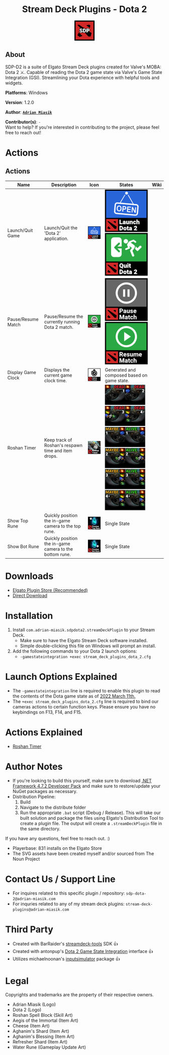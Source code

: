 <h1 align="center">Stream Deck Plugins - Dota 2</h1>
<p align="center">
  <img src="StreamDeckPluginsDota2/images/pluginIcon@2x.png" width="64">
</p>

## About
SDP-D2 is a suite of Elgato Stream Deck plugins created for Valve's MOBA: Dota 2 ⚔️. Capable of reading the Dota 2 game state via Valve's Game State Integration (GSI). Streamlining your Dota experience with helpful tools and widgets.


**Platforms**: Windows

**Version**:  1.2.0

**Author**:  **[`Adrian Miasik`](https://adrian-miasik.com)**

**Contributor(s)**: `-`  
Want to help? If you're interested in contributing to the project, please feel free to reach out!

# Actions
## Actions
| Name               | Description                                             | Icon                                                                                    | States                                                                                                                                                             | Wiki |
| ------------------ | ------------------------------------------------------- |-----------------------------------------------------------------------------------------| ------------------------------------------------------------------------------------------------------------------------------------------------------------------ | ---- |
| Launch/Quit Game   | Launch/Quit the 'Dota 2' application.                   | <img src="StreamDeckPluginsDota2/images/actions/launch-game@2x.png" width="144">        | <img src="StreamDeckPluginsDota2/images/actions/launch-game@2x.png" width="144"><img src="StreamDeckPluginsDota2/images/actions/quit-game@2x.png" width="144">    |      |
| Pause/Resume Match | Pause/Resume the currently running Dota 2 match.        | <img src="StreamDeckPluginsDota2/images/actions/pause-resume-match@2x.png" width="144"> | <img src="StreamDeckPluginsDota2/images/actions/pause-match@2x.png" width="144"><img src="StreamDeckPluginsDota2/images/actions/resume-match@2x.png" width="144"> |      |
| Display Game Clock | Displays the current game clock time.                   | <img src="StreamDeckPluginsDota2/images/actions/display-game-clock@2x.png" width="144"> | Generated and composed based on game state.                                                                                                                        |      |
| Roshan Timer       | Keep track of Roshan's respawn time and item drops.     | <img src="StreamDeckPluginsDota2/images/actions/roshan-timer@2x.png" width="144">       | <img src="StreamDeckPluginsDota2/images/actions/dead0.png" width="64"><img src="StreamDeckPluginsDota2/images/actions/dead1.png" width="64"><img src="StreamDeckPluginsDota2/images/actions/dead2.png" width="64"><img src="StreamDeckPluginsDota2/images/actions/dead3.png" width="64"><img src="StreamDeckPluginsDota2/images/actions/maybe0.png" width="64"><img src="StreamDeckPluginsDota2/images/actions/alive0.png" width="64"><img src="StreamDeckPluginsDota2/images/actions/maybe1.png" width="64"><img src="StreamDeckPluginsDota2/images/actions/alive1.png" width="64"><img src="StreamDeckPluginsDota2/images/actions/maybe2.png" width="64"><img src="StreamDeckPluginsDota2/images/actions/alive2.png" width="64"><img src="StreamDeckPluginsDota2/images/actions/maybe3.png" width="64"><img src="StreamDeckPluginsDota2/images/actions/alive3.png" width="64"> |      |
| Show Top Rune      | Quickly position the in-game camera to the top rune.    | <img src="StreamDeckPluginsDota2/images/actions/show-top-rune@2x.png" width="144">      | Single State                                                                                                                                                       |      |
| Show Bot Rune      | Quickly position the in-game camera to the bottom rune. | <img src="StreamDeckPluginsDota2/images/actions/show-bot-rune@2x.png" width="144">      | Single State                                                                                                                                                       |      |

# Downloads
- [Elgato Plugin Store (Recommended)](https://apps.elgato.com/plugins/com.adrian-miasik.sdpdota2)
- [Direct Download](StreamDeckPluginsDota2/distribute/com.adrian-miasik.sdpdota2.streamDeckPlugin)

# Installation
1. Install `com.adrian-miasik.sdpdota2.streamDeckPlugin` to your Stream Deck.
    - Make sure to have the Elgato Stream Deck software installed.
    - Simple double-clicking this file on Windows will prompt an install.
2. Add the following commands to your Dota 2 launch options:
    - `-gamestateintegration +exec stream_deck_plugins_dota_2.cfg`

# Launch Options Explained
- The `-gamestateintegration` line is required to enable this plugin to read the contents of the Dota game state as of [2022 March 11th.](https://dota2.fandom.com/wiki/March_11,_2022_Patch)
- The `+exec stream_deck_plugins_dota_2.cfg` line is required to bind our cameras actions to certain function keys. Please ensure you have no keybindings on F13, F14, and F15.

# Actions Explained
- [Roshan Timer](https://github.com/adrian-miasik/stream-deck-plugins-dota-2/wiki/Roshan-Timer-Explained)

# Author Notes
- If you're looking to build this yourself, make sure to download [.NET Framework 4.7.2 Developer Pack](https://dotnet.microsoft.com/en-us/download/dotnet-framework/net472) and make sure to restore/update your NuGet packages as necessary.
- Distribution Pipeline:
    1. Build
    2. Navigate to the distribute folder
    3. Run the appropriate `.bat` script (Debug / Release). This will take our built solution and package the files using Elgato's Distribution Tool to create a plugin file. The output will create a `.streamDeckPlugin` file in the same directory.

If you have any questions, feel free to reach out. :)

- Playerbase: 831 installs on the Elgato Store
- The SVG assets have been created myself and/or sourced from The Noun Project

# Contact Us / Support Line
- For inquires related to this specific plugin / repository: `sdp-dota-2@adrian-miasik.com`
- For inquries related to any of my stream deck plugins: `stream-deck-plugins@adrian-miasik.com`

# Third Party
- Created with BarRaider's [streamdeck-tools](https://github.com/BarRaider/streamdeck-tools) SDK 👍
- Created with antonpup's [Dota 2 Game State Integration](https://github.com/antonpup/Dota2GSI) interface 👍
- Utilizes michaelnoonan's [inputsimulator](https://github.com/michaelnoonan/inputsimulator) package 👍

# Legal
Copyrights and trademarks are the property of their respective owners.
- Adrian Miasik (Logo)
- Dota 2 (Logo)
- Roshan Spell Block (Skill Art)
- Aegis of the Immortal (Item Art)
- Cheese (Item Art)
- Aghanim's Shard (Item Art)
- Aghanim's Blessing (Item Art)
- Refresher Shard (Item Art)
- Water Rune (Gameplay Update Art)
